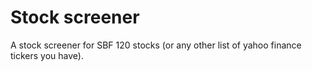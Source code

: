 # Stock screener

A stock screener for SBF 120 stocks (or any other list of yahoo finance tickers you have).
